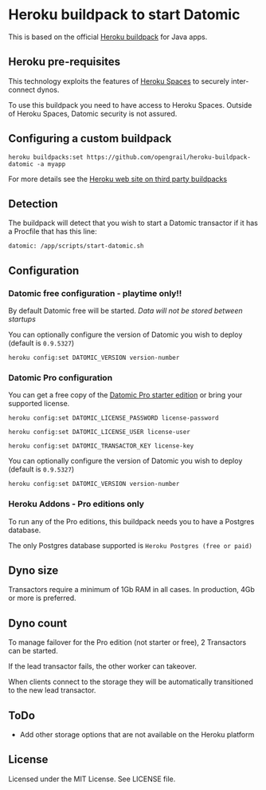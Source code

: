 Heroku buildpack to start Datomic
=================================

This is based on the official [Heroku buildpack](http://devcenter.heroku.com/articles/buildpack) for Java apps.

## Heroku pre-requisites

This technology exploits the features of [Heroku Spaces](https://www.heroku.com/private-spaces) to securely inter-connect dynos. 

To use this buildpack you need to have access to Heroku Spaces. Outside of Heroku Spaces, Datomic security is not assured.

## Configuring a custom buildpack

````heroku buildpacks:set https://github.com/opengrail/heroku-buildpack-datomic -a myapp````

For more details see the [Heroku web site on third party buildpacks](https://devcenter.heroku.com/articles/third-party-buildpacks#using-a-custom-buildpack)

## Detection

The buildpack will detect that you wish to start a Datomic transactor if it has a Procfile that has this line:

````datomic: /app/scripts/start-datomic.sh````

## Configuration

### Datomic free configuration - playtime only!!

By default Datomic free will be started. *Data will not be stored between startups*

You can optionally configure the version of Datomic you wish to deploy (default is `0.9.5327`)

````heroku config:set DATOMIC_VERSION version-number````

### Datomic Pro configuration

You can get a free copy of the [Datomic Pro starter edition](http://www.datomic.com/get-datomic.html) or bring your supported license.

````heroku config:set DATOMIC_LICENSE_PASSWORD license-password````

````heroku config:set DATOMIC_LICENSE_USER license-user````

````heroku config:set DATOMIC_TRANSACTOR_KEY license-key````

You can optionally configure the version of Datomic you wish to deploy (default is `0.9.5327`)

````heroku config:set DATOMIC_VERSION version-number````

### Heroku Addons - Pro editions only

To run any of the Pro editions, this buildpack needs you to have a Postgres database. 

The only Postgres database supported is `Heroku Postgres (free or paid)`

## Dyno size

Transactors require a minimum of 1Gb RAM in all cases. In production, 4Gb or more is preferred.

## Dyno count

To manage failover for the Pro edition (not starter or free), 2 Transactors can be started. 

If the lead transactor fails, the other worker can takeover.

When clients connect to the storage they will be automatically transitioned to the new lead transactor.

## ToDo

- Add other storage options that are not available on the Heroku platform



License
-------

Licensed under the MIT License. See LICENSE file.
